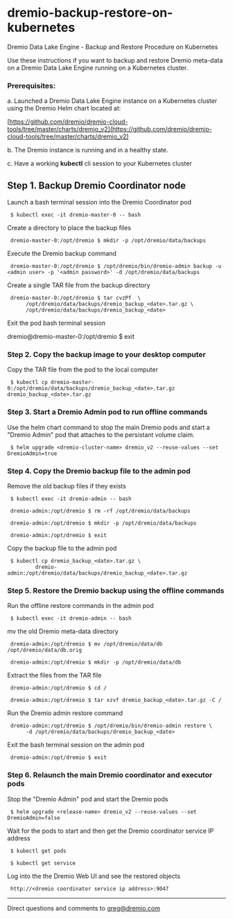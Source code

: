 # dremio-backup-restore-on-kubernetes
Dremio Data Lake Engine - Backup and Restore Procedure on Kubernetes

Use these instructions if you want to backup and restore Dremio meta-data on a Dremio Data Lake Engine running on a Kubernetes cluster.

### Prerequisites:

a. Launched a Dremio Data Lake Engine instance on a Kubernetes cluster using the Dremio Helm chart located at: 

[https://github.com/dremio/dremio-cloud-tools/tree/master/charts/dremio_v2](https://github.com/dremio/dremio-cloud-tools/tree/master/charts/dremio_v2)

b. The Dremio instance is running and in a healthy state.

c. Have a working **kubectl** cli session to your Kubernetes cluster

## Step 1. Backup Dremio Coordinator node

Launch a bash terminal session into the Dremio Coordinator pod

     $ kubectl exec -it dremio-master-0 -- bash

Create a directory to place the backup files

     dremio-master-0:/opt/dremio $ mkdir -p /opt/dremio/data/backups

Execute the Dremio backup command

     dremio-master-0:/opt/dremio $ /opt/dremio/bin/dremio-admin backup -u <admin user> -p '<admin password>' -d /opt/dremio/data/backups

Create a single TAR file from the backup directory

     dremio-master-0:/opt/dremio $ tar cvzPf  \
          /opt/dremio/data/backups/dremio_backup_<date>.tar.gz \
          /opt/dremio/data/backups/dremio_backup_<date>

Exit the pod bash terminal session

dremio@dremio-master-0:/opt/dremio $ exit

### Step 2. Copy the backup image to your desktop computer

Copy the TAR file from the pod to the local computer

     $ kubectl cp dremio-master-0:/opt/dremio/data/backups/dremio_backup_<date>.tar.gz dremio_backup_<date>.tar.gz

### Step 3. Start a Dremio Admin pod to run offline commands

Use the helm chart command to stop the main Dremio pods and start a "Dremio Admin" pod that attaches to the persistant volume claim.

     $ helm upgrade <dremio-cluster-name> dremio_v2 --reuse-values --set DremioAdmin=true

### Step 4. Copy the Dremio backup file to the admin pod


Remove the old backup files if they exists

     $ kubectl exec -it dremio-admin -- bash

     dremio-admin:/opt/dremio $ rm -rf /opt/dremio/data/backups

     dremio-admin:/opt/dremio $ mkdir -p /opt/dremio/data/backups

     dremio-admin:/opt/dremio $ exit

Copy the backup file to the admin pod

     $ kubectl cp dremio_backup_<date>.tar.gz \
             dremio-admin:/opt/dremio/data/backups/dremio_backup_<date>.tar.gz 

### Step 5. Restore the Dremio backup using the offline commands

Run the offline restore commands in the admin pod

     $ kubectl exec -it dremio-admin -- bash

mv the old Dremio meta-data directory

     dremio-admin:/opt/dremio $ mv /opt/dremio/data/db /opt/dremio/data/db.orig

     dremio-admin:/opt/dremio $ mkdir -p /opt/dremio/data/db

Extract the files from the TAR file

     dremio-admin:/opt/dremio $ cd /

     dremio-admin:/opt/dremio $ tar xzvf dremio_backup_<date>.tar.gz -C /

Run the Dremio admin restore command

     dremio-admin:/opt/dremio $ /opt/dremio/bin/dremio-admin restore \
          -d /opt/dremio/data/backups/dremio_backup_<date>

Exit the bash terminal session on the admin pod

     dremio-admin:/opt/dremio $ exit

### Step 6. Relaunch the main Dremio coordinator and executor pods

Stop the "Dremio Admin" pod and start the Dremio pods

     $ helm upgrade <release-name> dremio_v2 --reuse-values --set DremioAdmin=false

Wait for the pods to start and then get the Dremio coordinator service IP address

     $ kubectl get pods

     $ kubectl get service

Log into the the Dremio Web UI and see the restored objects

     http://<dremio coordinator service ip address>:9047

---

Direct questions and comments to greg@dremio.com

